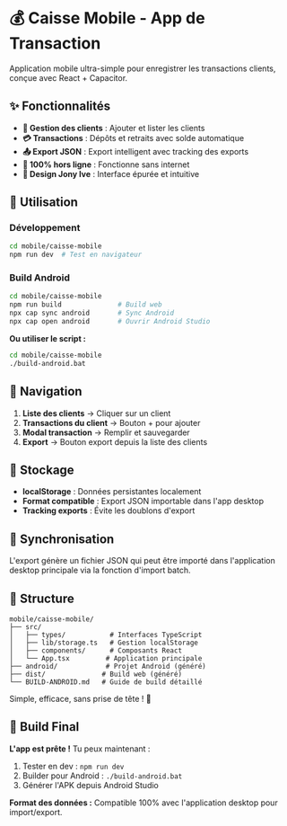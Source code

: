 # 💰 Caisse Mobile - App de Transaction

Application mobile ultra-simple pour enregistrer les transactions clients, conçue avec React + Capacitor.

## ✨ Fonctionnalités

- **👥 Gestion des clients** : Ajouter et lister les clients
- **💳 Transactions** : Dépôts et retraits avec solde automatique
- **📤 Export JSON** : Export intelligent avec tracking des exports
- **📱 100% hors ligne** : Fonctionne sans internet
- **🎨 Design Jony Ive** : Interface épurée et intuitive

## 🚀 Utilisation

### Développement
```bash
cd mobile/caisse-mobile
npm run dev  # Test en navigateur
```

### Build Android
```bash
cd mobile/caisse-mobile
npm run build              # Build web
npx cap sync android       # Sync Android
npx cap open android       # Ouvrir Android Studio
```

**Ou utiliser le script :**
```bash
cd mobile/caisse-mobile
./build-android.bat
```

## 📱 Navigation

1. **Liste des clients** → Cliquer sur un client
2. **Transactions du client** → Bouton + pour ajouter
3. **Modal transaction** → Remplir et sauvegarder
4. **Export** → Bouton export depuis la liste des clients

## 💾 Stockage

- **localStorage** : Données persistantes localement
- **Format compatible** : Export JSON importable dans l'app desktop
- **Tracking exports** : Évite les doublons d'export

## 🔄 Synchronisation

L'export génère un fichier JSON qui peut être importé dans l'application desktop principale via la fonction d'import batch.

## 📁 Structure

```
mobile/caisse-mobile/
├── src/
│   ├── types/           # Interfaces TypeScript
│   ├── lib/storage.ts   # Gestion localStorage
│   ├── components/      # Composants React
│   └── App.tsx         # Application principale
├── android/            # Projet Android (généré)
├── dist/              # Build web (généré)
└── BUILD-ANDROID.md   # Guide de build détaillé
```

Simple, efficace, sans prise de tête ! 🎯

## 🎯 Build Final

**L'app est prête !** Tu peux maintenant :
1. Tester en dev : `npm run dev`
2. Builder pour Android : `./build-android.bat`
3. Générer l'APK depuis Android Studio

**Format des données :** Compatible 100% avec l'application desktop pour import/export.